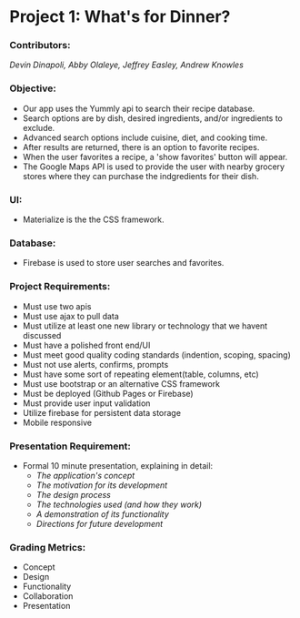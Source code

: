 # Project 1: What's for Dinner?

### Contributors: 
_Devin Dinapoli, Abby Olaleye, Jeffrey Easley, Andrew Knowles_

### Objective:
* Our app uses the Yummly api to search their recipe database. 
* Search options are by dish, desired ingredients, and/or ingredients to exclude.  
* Advanced search options include cuisine, diet, and cooking time.
* After results are returned, there is an option to favorite recipes.  
* When the user favorites a recipe, a 'show favorites' button will appear.
* The Google Maps API is used to provide the user with nearby grocery stores where they can purchase the indgredients for their dish.

### UI:
* Materialize is the the CSS framework.

### Database:
* Firebase is used to store user searches and favorites.

### Project Requirements: 
* Must use two apis
* Must use ajax to pull data
* Must utilize at least one new library or technology that we havent discussed
* Must have a polished front end/UI
* Must meet good quality coding standards (indention, scoping, spacing)
* Must not use alerts, confirms, prompts
* Must have some sort of repeating element(table, columns, etc)
* Must use bootstrap or an alternative CSS framework
* Must be deployed (Github Pages or Firebase)
* Must provide user input validation
* Utilize firebase for persistent data storage
* Mobile responsive

### Presentation Requirement: 
* Formal 10 minute presentation, explaining in detail:
    * _The application's concept_
    * _The motivation for its development_
    * _The design process_
    * _The technologies used (and how they work)_
    * _A demonstration of its functionality_
    * _Directions for future development_

### Grading Metrics: 
* Concept
* Design
* Functionality
* Collaboration
* Presentation